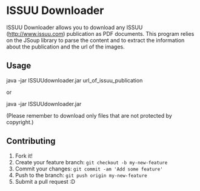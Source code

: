 # ISSUU Downloader

ISSUU Downloader allows you to download any ISSUU (http://www.issuu.com) publication as PDF documents. This program relies on the JSoup library to parse the content and to extract the information about the publication and the url of the images.

## Usage

java -jar ISSUUdownloader.jar url_of_issuu_publication

or

java -jar ISSUUdownloader.jar

(Please remember to download only files that are not protected by copyright.)

## Contributing

1. Fork it!
2. Create your feature branch: `git checkout -b my-new-feature`
3. Commit your changes: `git commit -am 'Add some feature'`
4. Push to the branch: `git push origin my-new-feature`
5. Submit a pull request :D

